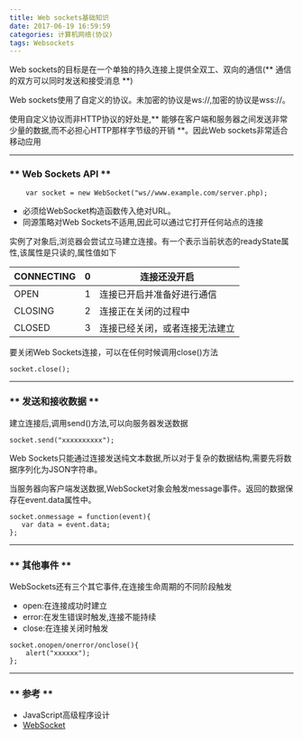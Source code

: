 ```yaml
---
title: Web sockets基础知识
date: 2017-06-19 16:59:59
categories: 计算机网络(协议)
tags: Websockets
---
```

<span class="under0">Web sockets的目标是在一个单独的持久连接上提供全双工、双向的通信(** 通信的双方可以同时发送和接受消息 **)</span>

Web sockets使用了自定义的协议。未加密的协议是ws://,加密的协议是wss://。

使用自定义协议而非HTTP协议的好处是,** 能够在客户端和服务器之间发送非常少量的数据,而不必担心HTTP那样字节级的开销 **。因此Web sockets非常适合移动应用

*********************

### ** Web Sockets API **

```
    var socket = new WebSocket("ws//www.example.com/server.php);
```

- 必须给WebSocket构造函数传入绝对URL。
- 同源策略对Web Sockets不适用,因此可以通过它打开任何站点的连接

实例了对象后,浏览器会尝试立马建立连接。有一个表示当前状态的readyState属性,该属性是只读的,属性值如下


|CONNECTING	|0|连接还没开启|
|---------|------|-----------|
|OPEN|1	|连接已开启并准备好进行通信|
|CLOSING|2|连接正在关闭的过程中|
|CLOSED|3|连接已经关闭，或者连接无法建立|


要关闭Web Sockets连接，可以在任何时候调用close()方法
```
socket.close();
```

*************************

### ** 发送和接收数据 **

建立连接后,调用send()方法,可以向服务器发送数据
```
socket.send("xxxxxxxxxx");
```
Web Sockets只能通过连接发送纯文本数据,所以对于复杂的数据结构,需要先将数据序列化为JSON字符串。

当服务器向客户端发送数据,WebSocket对象会触发message事件。返回的数据保存在event.data属性中。
```
socket.onmessage = function(event){
   var data = event.data;
};
```

*************************

### ** 其他事件 **
WebSockets还有三个其它事件,在连接生命周期的不同阶段触发

- open:在连接成功时建立
- error:在发生错误时触发,连接不能持续
- close:在连接关闭时触发

```
socket.onopen/onerror/onclose(){
    alert("xxxxxx");
};
```
*******************************
### ** 参考 **

- JavaScript高级程序设计
- [WebSocket](https://developer.mozilla.org/zh-CN/docs/Web/API/WebSocket)
